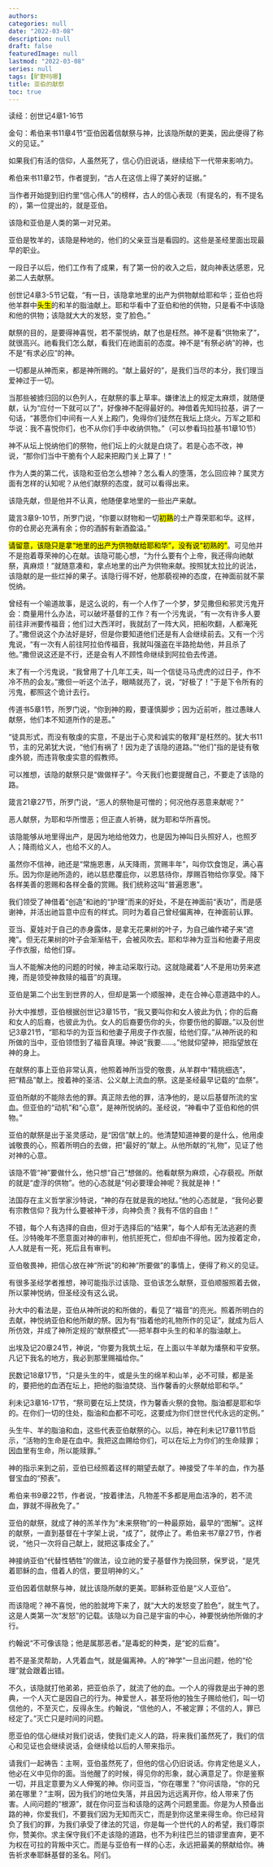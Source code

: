```yaml
---
authors:
categories: null
date: "2022-03-08"
description: null
draft: false
featuredImage: null
lastmod: "2022-03-08"
series: null
tags: [旷野吗哪]
title: 亚伯的献祭
toc: true
---
```


<!--more-->


读经：创世记4章1-16节

金句：希伯来书11章4节“亚伯因着信献祭与神，比该隐所献的更美，因此便得了称义的见证。”

如果我们有活的信仰，人虽然死了，信心仍旧说话，继续给下一代带来影响力。

希伯来书11章2节，作者提到，“古人在这信上得了美好的证据。”

当作者开始提到旧约里“信心伟人”的榜样，古人的信心表现（有提名的，有不提名的），第一位提出的，就是亚伯。

该隐和亚伯是人类的第一对兄弟。

亚伯是牧羊的，该隐是种地的，他们的父亲亚当是看园的。这些是圣经里面出现最早的职业。

一段日子以后，他们工作有了成果，有了第一份的收入之后，就向神表达感恩，兄弟二人去献祭。

创世记4章3-5节记载，“有一日，该隐拿地里的出产为供物献给耶和华；亚伯也将他羊群中<mark>头生</mark>的和羊的脂油献上。耶和华看中了亚伯和他的供物，只是看不中该隐和他的供物；该隐就大大的发怒，变了脸色。”

献祭的目的，是要得神喜悦，若不蒙悦纳，献了也是枉然。神不是看“供物来了”，就很高兴。祂看我们怎么献，看我们在祂面前的态度。神不是“有祭必纳”的神，也不是“有求必应”的神。

一切都是从神而来，都是神所赐的。“献上最好的”，是我们当尽的本分，我们理当爱神过于一切。

当那些被掳归回的以色列人，在献祭的事上草率。嫌律法上的规定太麻烦，就随便献，认为“应付一下就可以了”，好像神不配得最好的。神借着先知玛拉基，讲了一句话，“甚愿你们中间有一人关上殿门，免得你们徒然在我坛上烧火。万军之耶和华说：我不喜悦你们，也不从你们手中收纳供物。”（可以参看玛拉基书1章10节）

神不从坛上悦纳他们的祭物，他们坛上的火就是白烧了。若是心态不改，神说，“那你们当中干脆有个人起来把殿门关上算了！”

作为人类的第二代，该隐和亚伯怎么想神？怎么看人的堕落，怎么回应神？属灵方面有怎样的认知呢？从他们献祭的态度，就可以看得出来。

该隐先献，但是他并不认真，他随便拿地里的一些出产来献。

箴言3章9-10节，所罗门说，“你要以财物和一切<mark>初熟</mark>的土产尊荣耶和华。这样，你的仓房必充满有余；你的酒醡有新酒盈溢。”

<mark>请留意，该隐只是拿“地里的出产为供物献给耶和华”，没有说“初熟的”</mark>。可见他并不是抱着尊荣神的心在献。该隐可能心想，“为什么要有个上帝，我还得向祂献祭，真麻烦！”就随意凑和，拿点地里的出产为供物来献。按照犹太拉比的说法，该隐献的是一些烂掉的果子。该隐行得不好，他那藐视神的态度，在神面前就不蒙悦纳。

曾经有一个喻道故事，是这么说的，有一个人作了一个梦，梦见撒但和邪灵污鬼开会：商量用什么办法，可以破坏基督的工作？有一个污鬼说，“有一次有许多人要前往非洲要传福音；他们过大西洋时，我就刮了一阵大风，把船吹翻，人都淹死了。”撒但说这个办法好是好，但是你要知道他们还是有人会继续前去。又有一个污鬼说，“有一次有人前往阿拉伯传福音，我就叫强盗在半路抢劫他，并且杀了他。”撒但说这还是不行，还是会有人不顾性命继续到阿拉伯去传道。

末了有一个污鬼说，“我曾用了十几年工夫，叫一个信徒马马虎虎的过日子，作不冷不热的会友。”撒但一听这个法子，眼睛就亮了，说，“好极了！”于是下令所有的污鬼，都照这个诡计去行。

传道书5章1节，所罗门说，“你到神的殿，要谨慎脚步；因为近前听，胜过愚昧人献祭，他们本不知道所作的是恶。”

“徒具形式，而没有敬虔的实意，不是出于心灵和诚实的敬拜”是枉然的。犹大书11节，主的兄弟犹大说，“他们有祸了！因为走了该隐的道路。”“他们”指的是徒有敬虔外貌，而违背敬虔实意的假教师。

可以推想，该隐的献祭只是“做做样子”。今天我们也要提醒自己，不要走了该隐的路。

箴言21章27节，所罗门说，“恶人的祭物是可憎的；何况他存恶意来献呢？”

恶人献祭，为耶和华所憎恶；但正直人祈祷，就为耶和华所喜悦。

该隐能够从地里得出产，是因为地给他效力，也是因为神叫日头照好人，也照歹人；降雨给义人，也给不义的人。

虽然你不信神，祂还是“常施恩惠，从天降雨，赏赐丰年”，叫你饮食饱足，满心喜乐。因为你是祂所造的，祂以慈悲覆庇你，以恩慈待你，厚赐百物给你享受。降下各样美善的恩赐和各样全备的赏赐。我们统称这叫“普遍恩惠”。

我们领受了神借着“创造”和祂的“护理”而来的好处，不是在神面前“表功”，而是感谢神，并活出祂旨意中应有的样式。同时为着自己曾经偏离神，在神面前认罪。

亚当、夏娃对于自己的赤身露体，是拿无花果树的叶子，为自己编作裙子来“遮掩”。但无花果树的叶子会渐渐枯干，会被风吹去。耶和华神为亚当和他妻子用皮子作衣服，给他们穿。

当人不能解决他的问题的时候，神主动采取行动。这就隐藏着“人不是用功劳来遮掩，而是领受神救赎的福音”的真理。

亚伯是第二个出生到世界的人，但却是第一个顺服神，走在合神心意道路中的人。

孙大中推想，亚伯根据创世记3章15节，“我又要叫你和女人彼此为仇；你的后裔和女人的后裔，也彼此为仇。女人的后裔要伤你的头，你要伤他的脚跟。”以及创世记3章21节，“耶和华的为亚当和他妻子用皮子作衣服，给他们穿。”从神所说的和所做的当中，亚伯领悟到了福音真理。神说“我要……。”他就仰望神，把指望放在神的身上。

在献祭的事上亚伯非常认真，他照着神所当受的敬畏，从羊群中“精挑细选”，把“精品”献上。按着神的圣洁、公义献上流血的祭。这是圣经最早记载的“血祭”。

亚伯所献的不能除去他的罪。真正除去他的罪，洁净他的，是以后基督所流的宝血。但亚伯的“动机”和“心意”，是神所悦纳的。圣经说，“神看中了亚伯和他的供物。”

亚伯的献祭是出于圣灵感动，是“因信”献上的。他清楚知道神要的是什么，他用虔诚敬畏的心，照着所明白的去做，把“最好的”献上。从他所献的“礼物”，见证了他对神的心意。

该隐不管“神”要做什么，他只想“自己”想做的。他看献祭为麻烦，心存藐视。所献的就是“虚浮的供物”。他的心态就是“何必要理会神呢？我就是神！”

法国存在主义哲学家沙特说，“神的存在就是我的地狱。”他的心态就是，“我何必要有宗教信仰？我为什么要被神干涉，向神负责？我有不信的自由！”

不错，每个人有选择的自由，但对于选择后的“结果”，每个人却有无法逃避的责任。沙特晚年不愿意面对神的审判，他抗拒死亡，但却由不得他。因为按着定命，人人就是有一死，死后且有审判。

亚伯敬畏神，把信心放在神“所说”的和神“所要做”的事情上，便得了称义的见证。

有很多圣经学者推想，神可能指示过该隐、亚伯该怎么献祭，亚伯顺服照着去做，所以蒙神悦纳，但圣经没有这么说。

孙大中的看法是，亚伯从神所说的和所做的，看见了“福音”的亮光。照着所明白的去献，神悦纳亚伯和他所献的祭。因为有“指着他的礼物所作的见证”，就成为后人所仿效，并成了神所定规的“献祭模式”──把羊群中头生的和羊的脂油献上。

出埃及记20章24节，神说，“你要为我筑土坛，在上面以牛羊献为燔祭和平安祭。凡记下我名的地方，我必到那里赐福给你。”

民数记18章17节，“只是头生的牛，或是头生的绵羊和山羊，必不可赎，都是圣的，要把他的血洒在坛上，把他的脂油焚烧、当作馨香的火祭献给耶和华。”

利未记3章16-17节，“祭司要在坛上焚烧，作为馨香火祭的食物。脂油都是耶和华的。在你们一切的住处，脂油和血都不可吃，这要成为你们世世代代永远的定例。”

头生牛、羊的脂油和血，这些代表亚伯献祭的心。以后，神在利未记17章11节启示，“活物的生命是在血中。我把这血赐给你们，可以在坛上为你们的生命赎罪；因血里有生命，所以能赎罪。”

神的指示来到之前，亚伯已经照着这样的期望去献了。神接受了牛羊的血，作为基督宝血的“预表”。

希伯来书9章22节，作者说，“按着律法，凡物差不多都是用血洁净的，若不流血，罪就不得赦免了。”

亚伯的献祭，就成了神的羔羊作为“未来祭物”的一种最原始，最早的“图解”。这样的献祭，一直到基督在十字架上说，“成了”，就停止了。希伯来书7章27节，作者说，“他只一次将自己献上，就把这事成全了。”

神接纳亚伯“代替性牺牲”的做法，设立祂的爱子基督作为挽回祭，保罗说，“是凭着耶稣的血，借着人的信，要显明神的义。”

亚伯因着信献祭与神，就比该隐所献的更美。耶稣称亚伯是“义人亚伯”。

而该隐呢？神不喜悦，他的脸就垮下来了，就“大大的发怒变了脸色”，就生气了。这是人类第一次“发怒”的记载。该隐以为自己是宇宙的中心，神要悦纳他所做的才行。

约翰说“不可像该隐；他是属那恶者。”是毒蛇的种类，是“蛇的后裔”。

若不是圣灵帮助，人凭着血气，就是偏离神。人的“神学”一旦出问题，他的“伦理”就会跟着出错。

不久，该隐就打他弟弟，把亚伯杀了，就流了他的血。一个人的得救是出于神的恩典，一个人灭亡是因自己的行为。神爱世人，甚至将他的独生子赐给他们，叫一切信他的，不至灭亡，反得永生。约翰说，“信他的人，不被定罪；不信的人，罪已经定了。”灭亡只是时间的问题。

愿亚伯的信心继续对我们说话，使我们走义人的路，将来我们虽然死了，我们的信心和见证也会继续说话，会继续给以后的人带来指示。

请我们一起祷告：主啊，亚伯虽然死了，但他的信心仍旧说话。你肯定他是义人，他必在义中见你的面。当他醒了的时候，得见你的形象，就心满意足了。你是鉴察一切，并且定意要为义人伸冤的神。你问亚当，“你在哪里？”你问该隐，“你的兄弟在哪里？”主啊，因为我们的地位失落，并且因为远远离开你，给人带来了伤害。人间问题的“根源”，就在你问亚当和该隐的这两个问题里面。你是为人预备出路的神，你爱我们，不要我们因为无知而灭亡，而是到你这里来得生命。你已经背负了我们的罪，为我们承受了律法的咒诅，你是每一个世代的人的希望，我们尊崇你，赞美你。求主保守我们不走该隐的道路，也不为利往巴兰的错谬里直奔，更不为权在可拉的背叛中灭亡。而是与亚伯有一样的心志，永远把最美的祭献给你。祷告祈求奉耶稣基督的圣名。阿们。